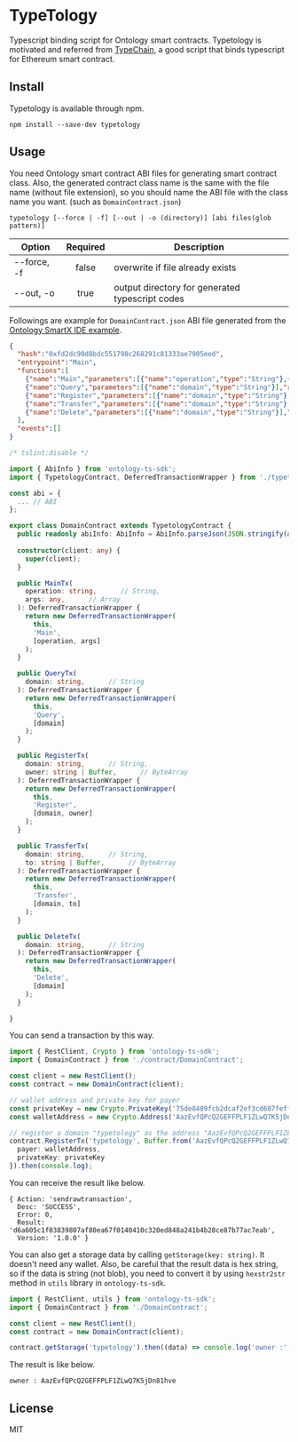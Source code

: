 # TypeTology

Typescript binding script for Ontology smart contracts. Typetology is motivated and referred 
from [TypeChain](https://github.com/krzkaczor/TypeChain), a good script that binds typescript 
for Ethereum smart contract.


## Install

Typetology is available through npm.

```
npm install --save-dev typetology
```

## Usage

You need Ontology smart contract ABI files for generating smart contract class. Also, the
generated contract class name is the same with the file name (without file extension), so
you should name the ABI file with the class name you want. (such as `DomainContract.json`)

```
typetology [--force | -f] [--out | -o (directory)] [abi files(glob pattern)]
```

|      Option      | Required | Description |
|------------------|:--------:|-------------|
|   --force, -f    | false |overwrite if file already exists|
|   --out, -o      | true | output directory for generated typescript codes|



Followings are example for `DomainContract.json` ABI file generated from the 
[Ontology SmartX IDE example](https://ontio.github.io/documentation/SmartX_Tutorial_en.html).

```json
{
  "hash":"0xfd2dc90d8bdc551798c268291c81333ae7905eed",
  "entrypoint":"Main",
  "functions":[
    {"name":"Main","parameters":[{"name":"operation","type":"String"},{"name":"args","type":"Array"}],"returntype":"Any"},
    {"name":"Query","parameters":[{"name":"domain","type":"String"}],"returntype":"ByteArray"},
    {"name":"Register","parameters":[{"name":"domain","type":"String"},{"name":"owner","type":"ByteArray"}],"returntype":"Boolean"},
    {"name":"Transfer","parameters":[{"name":"domain","type":"String"},{"name":"to","type":"ByteArray"}],"returntype":"Boolean"},
    {"name":"Delete","parameters":[{"name":"domain","type":"String"}],"returntype":"Boolean"}
  ],
  "events":[]
}
```

```typescript
/* tslint:disable */

import { AbiInfo } from 'ontology-ts-sdk';
import { TypetologyContract, DeferredTransactionWrapper } from './typetology.runtime';

const abi = {
  ... // ABI
}; 

export class DomainContract extends TypetologyContract {
  public readonly abiInfo: AbiInfo = AbiInfo.parseJson(JSON.stringify(abi));
  
  constructor(client: any) {
    super(client);
  }

  public MainTx(
    operation: string,      // String,
    args: any,      // Array
  ): DeferredTransactionWrapper {
    return new DeferredTransactionWrapper(
      this,
      'Main',
      [operation, args]
    );
  }

  public QueryTx(
    domain: string,      // String
  ): DeferredTransactionWrapper {
    return new DeferredTransactionWrapper(
      this,
      'Query',
      [domain]
    );
  }

  public RegisterTx(
    domain: string,      // String,
    owner: string | Buffer,      // ByteArray
  ): DeferredTransactionWrapper {
    return new DeferredTransactionWrapper(
      this,
      'Register',
      [domain, owner]
    );
  }

  public TransferTx(
    domain: string,      // String,
    to: string | Buffer,      // ByteArray
  ): DeferredTransactionWrapper {
    return new DeferredTransactionWrapper(
      this,
      'Transfer',
      [domain, to]
    );
  }

  public DeleteTx(
    domain: string,      // String
  ): DeferredTransactionWrapper {
    return new DeferredTransactionWrapper(
      this,
      'Delete',
      [domain]
    );
  }

}
```

You can send a transaction by this way.

```typescript
import { RestClient, Crypto } from 'ontology-ts-sdk';
import { DomainContract } from './contract/DomainContract';

const client = new RestClient();
const contract = new DomainContract(client);

// wallet address and private key for payer
const privateKey = new Crypto.PrivateKey('75de8489fcb2dcaf2ef3cd607feffde18789de7da129b5e97c81e001793cb7cf');
const walletAddress = new Crypto.Address('AazEvfQPcQ2GEFFPLF1ZLwQ7K5jDn81hve');

// register a domain "typetology" as the address "AazEvfQPcQ2GEFFPLF1ZLwQ7K5jDn81hve"
contract.RegisterTx('typetology', Buffer.from('AazEvfQPcQ2GEFFPLF1ZLwQ7K5jDn81hve')).send({
  payer: walletAddress,
  privateKey: privateKey
}).then(console.log);
```

You can receive the result like below. 

```
{ Action: 'sendrawtransaction',
  Desc: 'SUCCESS',
  Error: 0,
  Result: 'd6a605c1f03839807af80ea67f0140410c320ed848a241b4b28ce87b77ac7eab',
  Version: '1.0.0' }
```

You can also get a storage data by calling `getStorage(key: string)`. It doesn't need any wallet.
Also, be careful that the result data is hex string, so if the data is string (not blob), you
need to convert it by using `hexstr2str` method in `utils` library in `ontology-ts-sdk`.

```typescript
import { RestClient, utils } from 'ontology-ts-sdk';
import { DomainContract } from './DomainContract';

const client = new RestClient();
const contract = new DomainContract(client);

contract.getStorage('typetology').then((data) => console.log('owner :', utils.hexstr2str(data)));
```

The result is like below.

```
owner : AazEvfQPcQ2GEFFPLF1ZLwQ7K5jDn81hve
```

## License
MIT
